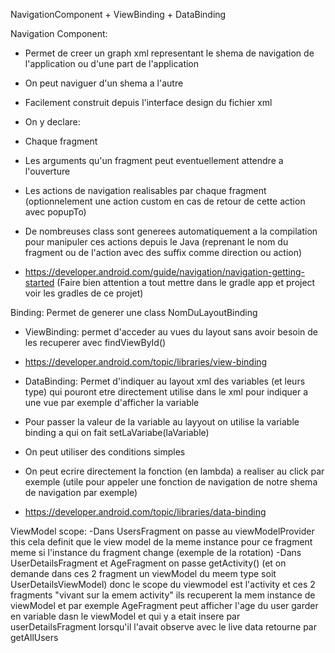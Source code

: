 NavigationComponent + ViewBinding + DataBinding


Navigation Component:
- Permet de creer un graph xml representant le shema de navigation de l'application ou d'une part de l'application 
- On peut naviguer d'un shema a l'autre
- Facilement construit depuis l'interface design du fichier xml


- On y declare:
 -  Chaque fragment 
 -  Les arguments qu'un fragment peut eventuellement attendre a l'ouverture
 -  Les actions de navigation realisables par chaque fragment (optionnelement une action custom en cas de retour de cette action avec popupTo)
 -  De nombreuses class sont generees automatiquement a la compilation pour manipuler ces actions depuis le Java (reprenant le nom du fragment ou de l'action avec des suffix comme direction ou action)
 -  https://developer.android.com/guide/navigation/navigation-getting-started (Faire bien attention a tout mettre dans le gradle app et project voir les  gradles de ce projet)


Binding: Permet de generer une class NomDuLayoutBinding

- ViewBinding: permet d'acceder au vues du layout sans avoir besoin de les recuperer avec findViewById()
- https://developer.android.com/topic/libraries/view-binding

- DataBinding: Permet d'indiquer au layout xml des variables (et leurs type) qui pouront etre directement utilise dans le xml pour indiquer a une vue par exemple d'afficher la variable 
- Pour passer la valeur de la variable au layyout on utilise la variable binding a qui on fait setLaVariabe(laVariable)
- On peut utiliser des conditions simples
- On peut ecrire directement la fonction (en lambda) a realiser au click par exemple (utile pour appeler une fonction de navigation de notre shema de navigation par exemple)
- https://developer.android.com/topic/libraries/data-binding


ViewModel scope:
-Dans UsersFragment on passe au viewModelProvider this cela definit que le view model de la meme instance pour ce fragment meme si l'instance du fragment change (exemple de la rotation)
-Dans UserDetailsFragment et AgeFragment on passe getActivity() (et on demande dans ces 2 fragment un viewModel du meem type soit UserDetailsViewModel) donc le scope du viewmodel est l'activity et ces 2 fragments "vivant sur la emem activity" ils recuperent la mem instance de viewModel et par exemple AgeFragment peut afficher l'age du user garder en variable dasn le viewModel et qui y a etait insere par userDetailsFragment lorsqu'il l'avait observe avec le live data retourne par getAllUsers
